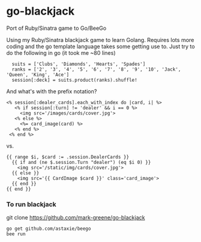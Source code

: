 # go-blackjack
Port of Ruby/Sinatra game to Go/BeeGo

Using my Ruby/Sinatra blackjack game to learn Golang.  Requires lots more coding and the go template language
takes some getting use to.  Just try to do the following in go (it took me ~80 lines)
```
  suits = ['Clubs', 'Diamonds', 'Hearts', 'Spades']
  ranks = ['2', '3', '4', '5', '6', '7', '8', '9', '10', 'Jack', 'Queen', 'King', 'Ace']
  session[:deck] = suits.product(ranks).shuffle!
```
And what's with the prefix notation?
```
<% session[:dealer_cards].each_with_index do |card, i| %>
   <% if session[:turn] != 'dealer' && i == 0 %>
     <img src='/images/cards/cover.jpg'>
   <% else %>
     <%= card_image(card) %>
   <% end %>
 <% end %>
```
vs.
```
{{ range $i, $card := .session.DealerCards }}
  {{ if and (ne $.session.Turn "dealer") (eq $i 0) }}
    <img src='/static/img/cards/cover.jpg'>
  {{ else }}
    <img src='{{ CardImage $card }}' class='card_image'>
  {{ end }}
{{ end }}
```

### To run blackjack
git clone https://github.com/mark-greene/go-blackjack
```
go get github.com/astaxie/beego
bee run
```
